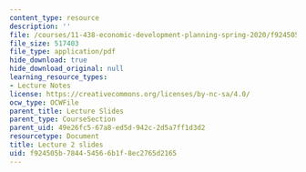 ```yaml
---
content_type: resource
description: ''
file: /courses/11-438-economic-development-planning-spring-2020/f924505b784454566b1f8ec2765d2165_MIT11_438s20_lec2.pdf
file_size: 517403
file_type: application/pdf
hide_download: true
hide_download_original: null
learning_resource_types:
- Lecture Notes
license: https://creativecommons.org/licenses/by-nc-sa/4.0/
ocw_type: OCWFile
parent_title: Lecture Slides
parent_type: CourseSection
parent_uid: 49e26fc5-67a8-ed5d-942c-2d5a7ff1d3d2
resourcetype: Document
title: Lecture 2 slides
uid: f924505b-7844-5456-6b1f-8ec2765d2165
---
```

